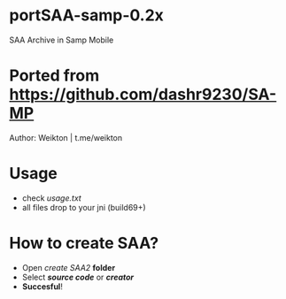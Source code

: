 # portSAA-samp-0.2x
SAA Archive in Samp Mobile

# Ported from https://github.com/dashr9230/SA-MP
Author: Weikton | t.me/weikton

# Usage
- check *usage.txt*
- all files drop to your jni (build69+)
# How to create SAA?
- Open *create SAA2* **folder** 
- Select ***source code*** or ***creator***
- **Succesful**!


